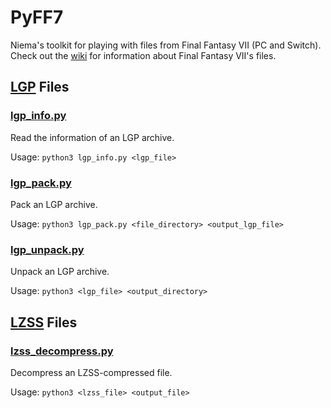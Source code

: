 # PyFF7
Niema's toolkit for playing with files from Final Fantasy VII (PC and Switch). Check out the [wiki](../../wiki) for information about Final Fantasy VII's files.

## [LGP](../../wiki/LGP-Format) Files
### [lgp_info.py](lgp_info.py)
Read the information of an LGP archive.

Usage: `python3 lgp_info.py <lgp_file>`

### [lgp_pack.py](lgp_pack.py)
Pack an LGP archive.

Usage: `python3 lgp_pack.py <file_directory> <output_lgp_file>`

### [lgp_unpack.py](lgp_unpack.py)
Unpack an LGP archive.

Usage: `python3 <lgp_file> <output_directory>`

## [LZSS](../../wiki/LZSS-Format) Files
### [lzss_decompress.py](lzss_decompress.py)
Decompress an LZSS-compressed file.

Usage: `python3 <lzss_file> <output_file>`
